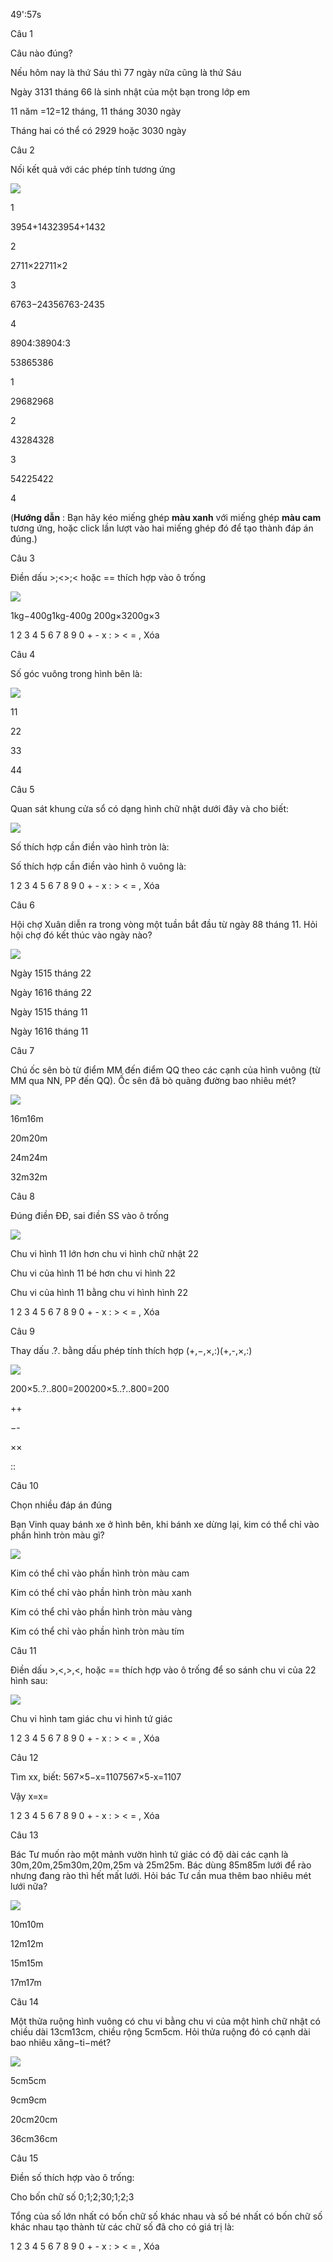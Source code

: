 49':57s

Câu 1

Câu nào đúng?

Nếu hôm nay là thứ Sáu thì 77 ngày nữa cũng là thứ Sáu

Ngày 3131 tháng 66 là sinh nhật của một bạn trong lớp em

11 năm =12=12 tháng, 11 tháng 3030 ngày

Tháng hai có thể có 2929 hoặc 3030 ngày

Câu 2

Nối kết quả với các phép tính tương ứng

![](https://onthi123.vn/public/uploads/16_100.png)

1

3954+14323954+1432

2

2711×22711×2

3

6763−24356763-2435

4

8904:38904:3

53865386

1

29682968

2

43284328

3

54225422

4

(**Hướng dẫn** : Bạn hãy kéo miếng ghép **màu xanh** với miếng ghép **màu cam** tương ứng, hoặc click lần lượt vào hai miếng ghép đó để tạo thành đáp án đúng.)

Câu 3

Điền dấu >;<>;< hoặc == thích hợp vào ô trống

![](https://onthi123.vn/public/uploads/17_91.png)

1kg−400g1kg-400g  200g×3200g×3

1 2 3 4 5 6 7 8 9 0 + - x : > < = , Xóa

Câu 4

Số góc vuông trong hình bên là:

![](https://onthi123.vn/public/uploads/18_94.png)

11

22

33

44

Câu 5

Quan sát khung cửa sổ có dạng hình chữ nhật dưới đây và cho biết:

![](https://onthi123.vn/public/uploads/20_83.png)

Số thích hợp cần điền vào hình tròn là:  

Số thích hợp cần điền vào hình ô vuông là:  

1 2 3 4 5 6 7 8 9 0 + - x : > < = , Xóa

Câu 6

Hội chợ Xuân diễn ra trong vòng một tuần bắt đầu từ ngày 88 tháng 11. Hỏi hội chợ đó kết thúc vào ngày nào?

![](https://onthi123.vn/public/uploads/21_78.png)

Ngày 1515 tháng 22

Ngày 1616 tháng 22

Ngày 1515 tháng 11

Ngày 1616 tháng 11

Câu 7

Chú ốc sên bò từ điểm MM đến điểm QQ theo các cạnh của hình vuông (từ MM qua NN, PP đến QQ). Ốc sên đã bò quãng đường bao nhiêu mét?

 

![](https://onthi123.vn/public/uploads/22_80.png)

16m16m

20m20m

24m24m

32m32m

Câu 8

Đúng điền ĐĐ, sai điền SS vào ô trống

![](https://onthi123.vn/public/uploads/23_72.png)

Chu vi hình 11 lớn hơn chu vi hình chữ nhật 22  

Chu vi của hình 11 bé hơn chu vi hình 22  

Chu vi của hình 11 bằng chu vi hình hình 22  

1 2 3 4 5 6 7 8 9 0 + - x : > < = , Xóa

Câu 9

Thay dấu .?. bằng dấu phép tính thích hợp (+,−,×,:)(+,-,×,:)

 

![](https://onthi123.vn/public/uploads/24_63.png)

200×5..?..800=200200×5..?..800=200

++

−-

××

::

Câu 10

Chọn nhiều đáp án đúng

Bạn Vinh quay bánh xe ở hình bên, khi bánh xe dừng lại, kim có thể chỉ vào phần hình tròn màu gì?

![](https://onthi123.vn/public/uploads/25_61.png)

Kim có thể chỉ vào phần hình tròn màu cam

Kim có thể chỉ vào phần hình tròn màu xanh

Kim có thể chỉ vào phần hình tròn màu vàng

Kim có thể chỉ vào phần hình tròn màu tím

Câu 11

Điền dấu  >,<,>,<, hoặc == thích hợp vào ô trống để so sánh chu vi của 22 hình sau:

![](https://onthi123.vn/public/uploads/26_51.png)

Chu vi hình tam giác  chu vi hình tứ giác

1 2 3 4 5 6 7 8 9 0 + - x : > < = , Xóa

Câu 12

Tìm xx, biết: 567×5−x=1107567×5-x=1107

Vậy x=x=  

1 2 3 4 5 6 7 8 9 0 + - x : > < = , Xóa

Câu 13

Bác Tư muốn rào một mảnh vườn hình tứ giác có độ dài các cạnh là 30m,20m,25m30m,20m,25m và 25m25m. Bác dùng 85m85m lưới để rào nhưng đang rào thì hết mất lưới. Hỏi bác Tư cần mua thêm bao nhiêu mét lưới nữa?

 

![](https://onthi123.vn/public/uploads/27_44.png)

10m10m

12m12m

15m15m

17m17m

Câu 14

Một thửa ruộng hình vuông có chu vi bằng chu vi của một hình chữ nhật có chiều dài 13cm13cm, chiều rộng 5cm5cm. Hỏi thửa ruộng đó có cạnh dài bao nhiêu xăng−ti−mét?

 

![](https://onthi123.vn/public/uploads/28_43.png)

5cm5cm

9cm9cm

20cm20cm

36cm36cm

Câu 15

Điền số thích hợp vào ô trống:

Cho bốn chữ số 0;1;2;30;1;2;3

Tổng của số lớn nhất có bốn chữ số khác nhau và số bé nhất có bốn chữ số khác nhau tạo thành từ các chữ số đã cho có giá trị là:  

1 2 3 4 5 6 7 8 9 0 + - x : > < = , Xóa

